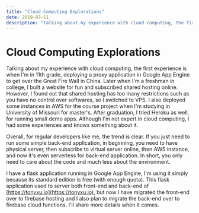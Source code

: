 ```yaml
---
title: "Cloud Computing Explorations"
date: 2018-07-11
description: "Talking about my experience with cloud computing, the first experience is when I'm in 11th grade, deploying a proxy application in Google App Engine to get over the Great Fire Wall in China. Later when I'm a freshman in college, I built a website for fun and subscribed shared hosting online. However, I found out that shared hosting has too many restrictions such as you have no control over softwares, so I switched to VPS. I also deployed some instances in AWS for the course project when I'm studying in University of Missouri for master's. After graduation, I tried Heroku as well, for running small demo apps. Although I'm not expert in cloud computing, I had some experiences and knows something about it."
---
```


# Cloud Computing Explorations

Talking about my experience with cloud computing, the first experience is when I'm in 11th grade, deploying a proxy application in Google App Engine to get over the Great Fire Wall in China. Later when I'm a freshman in college, I built a website for fun and subscribed shared hosting online. However, I found out that shared hosting has too many restrictions such as you have no control over softwares, so I switched to VPS. I also deployed some instances in AWS for the course project when I'm studying in University of Missouri for master's. After graduation, I tried Heroku as well, for running small demo apps. Although I'm not expert in cloud computing, I had some experiences and knows something about it.

Overall, for regular developers like me, the trend is clear. If you just need to run some simple back-end application, in beginning, you need to have physical server, then subscribe to virtual server online, then AWS instance, and now it's even serverless for back-end application. In short, you only need to care about the code and much less about the environment.

I have a flask application running in Google App Engine, I'm using it simply because its standard edition is free (with enough quota). This flask application used to server both front-end and back-end of [https://tonyxu.io](https://tonyxu.io), but now I have migrated the front-end over to firebase hosting and I also plan to migrate the back-end over to firebase cloud functions. I'll share more details when it comes.